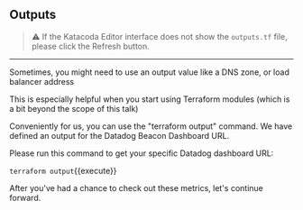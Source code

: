 ## Outputs

> ⚠️ If the Katacoda Editor interface does not show the `outputs.tf` file, please click the <i class="fa fa-sync"></i> Refresh button.

---

Sometimes, you might need to use an output value like a DNS zone, or load balancer address

This is especially helpful when you start using Terraform modules (which is a bit beyond the scope of this talk)

Conveniently for us, you can use the "terraform output" command. We have defined an output for the Datadog Beacon Dashboard URL.

Please run this command to get your specific Datadog dashboard URL:

`terraform output`{{execute}}

After you've had a chance to check out these metrics, let's continue forward.
